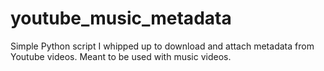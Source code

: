 # youtube_music_metadata
Simple Python script I whipped up to download and attach metadata from Youtube videos. Meant to be used with music videos.
